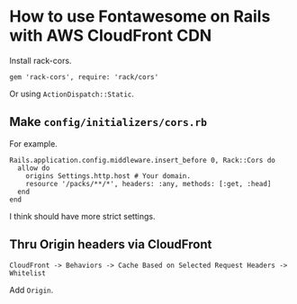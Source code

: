 # How to use Fontawesome on Rails with AWS CloudFront CDN

Install rack-cors.

``` gemfile
gem 'rack-cors', require: 'rack/cors'
```

Or using `ActionDispatch::Static`.

## Make `config/initializers/cors.rb`

For example.

```
Rails.application.config.middleware.insert_before 0, Rack::Cors do
  allow do
    origins Settings.http.host # Your domain.
    resource '/packs/**/*', headers: :any, methods: [:get, :head]
  end
end
```

I think should have more strict settings.

## Thru Origin headers via CloudFront

```
CloudFront -> Behaviors -> Cache Based on Selected Request Headers -> Whitelist
```

Add `Origin`.
